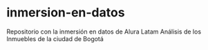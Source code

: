 # inmersion-en-datos
Repositorio con la inmersión en datos de Alura Latam
Análisis de los Inmuebles de la ciudad de Bogotá
